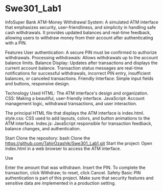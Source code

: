 # Swe301_Lab1

InfoSuper Bank ATM-Money Withdrawal System: A simulated ATM interface that emphasizes security, user-friendliness, and simplicity in handling safe cash withdrawals. It provides updated balances and real-time feedback, allowing users to withdraw money from their account after authenticating with a PIN.

Features
User authentication: A secure PIN must be confirmed to authorize withdrawals.
Processing withdrawals: Allows withdrawals up to the account balance limits.
Balance Display: Updates after transactions and displays the current account balance.
Transaction status messages are real-time notifications for successful withdrawals, incorrect PIN entry, insufficient balances, or canceled transactions.
Friendly Interface: Simple input fields and buttons, responsive design.

Technology Used
HTML: The ATM interface's design and organization.
CSS: Making a beautiful, user-friendly interface.
JavaScript: Account management logic, withdrawal transactions, and user interaction.

The principal HTML file that displays the ATM interface is index.html.
style.css: CSS used to add layouts, colors, and button animations to the ATM interface.
Index.js: JavaScript responsible for transaction feedback, balance changes, and authentication.

Start
Clone the repository: bash
Clone the https://github.com/TahirOzashik/Swe301_Lab1.git
Start the project: Open index.html in a web browser to access the ATM interface.

Use

Enter the amount that was withdrawn. Insert the PIN. To complete the transaction, click Withdraw; to reset, click Cancel. Safety Basic PIN authentication is part of this project. Make sure that security features and sensitive data are implemented in a production setting.
